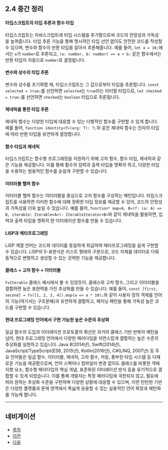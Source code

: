 ## 2.4 중간 정리

#### 타입스크립트의 타입 추론과 함수 타입

타입스크립트는 자바스크립트에 타입 시스템을 추가함으로써 코드의 안정성과 가독성을 높여줍니다. 타입 추론 기능을 통해 명시적인 타입 선언 없이도 안전한 코드를 작성할 수 있으며, 변수와 함수의 반환 타입을 알아서 추론해줍니다. 예를 들어, `let a = 10;`에서는 `a`가 `number`로 추론되고, `(a: number, b: number) => a + b;` 같은 함수에서는 반환 타입이 자동으로 `number`로 결정됩니다.

#### 변수와 상수의 타입 추론

변수와 상수를 초기화할 때, 타입스크립트는 그 값으로부터 타입을 추론합니다. `const selected = true;`를 선언하면 `selected`는 `true`라는 리터럴 타입으로, `let checked = true;`를 선언하면 `checked`는 `boolean` 타입으로 추론됩니다.

#### 제네릭을 통한 타입 추론

제네릭 함수는 다양한 타입에 대응할 수 있는 다형적인 함수를 구현할 수 있게 합니다. 예를 들어, `function identity<T>(arg: T): T;`와 같은 제네릭 함수는 인자의 타입에 따라 반환 타입을 유연하게 결정합니다.

#### 함수 타입과 제네릭

타입스크립트는 함수형 프로그래밍을 지원하기 위해 고차 함수, 함수 타입, 제네릭과 같은 기능을 제공합니다. 이를 통해 함수의 입력과 출력 타입을 명확히 하고, 다양한 타입을 수용하는 범용적인 함수를 손쉽게 구현할 수 있습니다.

#### 이터러블 헬퍼 함수

이터러블 헬퍼 함수는 이터러블을 중심으로 고차 함수를 구성하는 패턴입니다. 타입스크립트를 사용하면 이러한 함수에 대해 정확한 타입 정보를 제공할 수 있어, 코드의 안정성과 가독성을 더욱 높일 수 있습니다. 예를 들어, `function* map<A, B>(f: (a: A) => B, iterable: Iterable<A>): IterableIterator<B>`와 같이 제네릭을 활용하면, 입력과 출력 타입을 명확히 한 이터레이션 함수를 만들 수 있습니다.

#### LISP과 메타프로그래밍

LISP 계열 언어는 코드와 데이터를 동일하게 취급하여 메타프로그래밍을 쉽게 구현할 수 있습니다. LISP의 S-표현식은 리스트 형태의 구문으로, 코드 자체를 데이터로 다뤄 동적으로 변형하고 생성할 수 있는 강력한 기능을 제공합니다.

#### 클래스 + 고차 함수 + 이터러블

`FxIterable` 클래스 예시에서 볼 수 있었듯이, 클래스와 고차 함수, 그리고 이터러블을 결합하면 높은 표현력을 가진 추상화를 만들 수 있습니다. 예를 들어, `const [first, second] = fx([1, 2, 3, 4]).map(a => a * 10);`와 같이 사용자 정의 객체를 언어의 기능(여기서는 구조분해)과 유연하게 결합하고, 체이닝 패턴을 통해 가독성 높은 코드를 구현할 수 있습니다.

#### 현대 프로그래밍 언어에서 구현 가능한 높은 수준의 추상화

일급 함수의 도입과 이터레이션 프로토콜의 확산은 과거의 클래스 기반 반복자 패턴을 넘어, 현대 프로그래밍 언어에서 다양한 패러다임을 자연스럽게 결합하는 높은 수준의 추상화를 실현하고 있습니다. Java 8(2014년), Swift(2014년), JavaScript/TypeScript(ES6, 2015년), Kotlin(2016년), C#(LINQ, 2007년) 등 주요 언어들은 일급 함수, 이터러블, 제네릭, 고차 함수, 커링, 풍부한 타입 시스템 등 다채로운 기능을 제공함으로써, 언어 스펙이나 컴파일러 변경 없이도 클래스를 비롯한 객체 지향 요소, 함수형 패러다임의 핵심 개념, 표준화된 이터레이션 방식 등을 유기적으로 결합할 수 있게 되었습니다. 이를 통해 개발자는 특정 패러다임에 국한되지 않고, 필요에 따라 원하는 추상화 수준을 구현하며 다양한 상황에 대응할 수 있으며, 이런 탄탄한 기반은 다양한 플랫폼과 문제 영역에서 폭넓게 응용할 수 있는 실용적인 언어 확장과 패턴화를 가능케 합니다.

---

## 네비게이션

- [목차](README.md)
- [이전](2.3-멀티패러다임-언어와-메타프로그래밍---LISP으로부터.md)
- [다음](3.0-코드%3A객체%3A함수-=-Generator%3AIterator%3ALISP-=-IP%3AOOP%3AFP.md)
